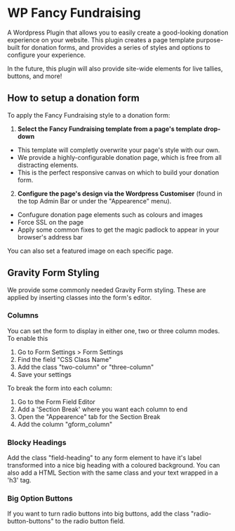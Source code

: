 # WP Fancy Fundraising
A Wordpress Plugin that allows you to easily create a good-looking donation experience on your website. This plugin creates a page template purpose-built for donation forms, and provides a series of styles and options to configure your experience.

In the future, this plugin will also provide site-wide elements for live tallies, buttons, and more!

## How to setup a donation form

To apply the Fancy Fundraising style to a donation form:

1. **Select the Fancy Fundraising template from a page's template drop-down**
 * This template will completly overwrite your page's style with our own.
 * We provide a highly-configurable donation page, which is free from all distracting elements.
 * This is the perfect responsive canvas on which to build your donation form.

2. **Configure the page's design via the Wordpress Customiser** (found in the top Admin Bar or under the "Appearence" menu).
 * Confugure donation page elements such as colours and images
 * Force SSL on the page
 * Apply some common fixes to get the magic padlock to appear in your browser's address bar

You can also set a featured image on each specific page.

## Gravity Form Styling

We provide some commonly needed Gravity Form styling. These are applied by inserting classes into the form's editor.

### Columns

You can set the form to display in either one, two or three column modes. To enable this

1. Go to Form Settings > Form Settings
2. Find the field "CSS Class Name"
3. Add the class "two-column" or "three-column"
4. Save your settings

To break the form into each column:

1. Go to the Form Field Editor
2. Add a 'Section Break' where you want each column to end
3. Open the "Appearence" tab for the Section Break
4. Add the column "gform_column"

### Blocky Headings

Add the class "field-heading" to any form element to have it's label transformed into a nice big heading with a coloured background. You can also add a HTML Section with the same class and your text wrapped in a 'h3' tag.

### Big Option Buttons

If you want to turn radio buttons into big buttons, add the class "radio-button-buttons" to the radio button field.
